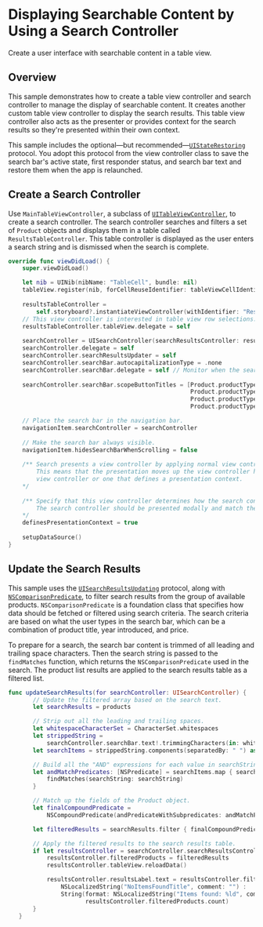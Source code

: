 # Displaying Searchable Content by Using a Search Controller

Create a user interface with searchable content in a table view.

## Overview

This sample demonstrates how to create a table view controller and search controller to manage the display of searchable content. It creates another custom table view controller to display the search results. This table view controller also acts as the presenter or provides context for the search results so they're presented within their own context.

This sample includes the optional—but recommended—[`UIStateRestoring`](https://developer.apple.com/documentation/uikit/uistaterestoring) protocol. You adopt this protocol from the view controller class to save the search bar's active state, first responder status, and search bar text and restore them when the app is relaunched.

## Create a Search Controller

Use `MainTableViewController`, a subclass of [`UITableViewController`](https://developer.apple.com/documentation/uikit/uitableviewcontroller), to create a search controller. The search controller searches and filters a set of `Product` objects and displays them in a table called `ResultsTableController`. This table controller is displayed as the user enters a search string and is dismissed when the search is complete.

``` swift
override func viewDidLoad() {
    super.viewDidLoad()

    let nib = UINib(nibName: "TableCell", bundle: nil)
    tableView.register(nib, forCellReuseIdentifier: tableViewCellIdentifier)
    
    resultsTableController =
        self.storyboard?.instantiateViewController(withIdentifier: "ResultsTableController") as? ResultsTableController
    // This view controller is interested in table view row selections.
    resultsTableController.tableView.delegate = self
    
    searchController = UISearchController(searchResultsController: resultsTableController)
    searchController.delegate = self
    searchController.searchResultsUpdater = self
    searchController.searchBar.autocapitalizationType = .none
    searchController.searchBar.delegate = self // Monitor when the search button is tapped.
    
    searchController.searchBar.scopeButtonTitles = [Product.productTypeName(forType: .all),
                                                    Product.productTypeName(forType: .birthdays),
                                                    Product.productTypeName(forType: .weddings),
                                                    Product.productTypeName(forType: .funerals)]

    // Place the search bar in the navigation bar.
    navigationItem.searchController = searchController
    
    // Make the search bar always visible.
    navigationItem.hidesSearchBarWhenScrolling = false
    
    /** Search presents a view controller by applying normal view controller presentation semantics.
        This means that the presentation moves up the view controller hierarchy until it finds the root
        view controller or one that defines a presentation context.
    */
    
    /** Specify that this view controller determines how the search controller is presented.
        The search controller should be presented modally and match the physical size of this view controller.
    */
    definesPresentationContext = true
    
    setupDataSource()
}
```

## Update the Search Results

This sample uses the [`UISearchResultsUpdating`](https://developer.apple.com/documentation/uikit/uisearchresultsupdating) protocol, along with [`NSComparisonPredicate`](https://developer.apple.com/documentation/foundation/nscomparisonpredicate), to filter search results from the group of available products. `NSComparisonPredicate` is a foundation class that specifies how data should be fetched or filtered using search criteria. The search criteria are based on what the user types in the search bar, which can be a combination of product title, year introduced, and price.

To prepare for a search, the search bar content is trimmed of all leading and trailing space characters. Then the search string is passed to the `findMatches` function, which returns the `NSComparisonPredicate` used in the search. The product list results are applied to the search results table as a filtered list.

``` swift
func updateSearchResults(for searchController: UISearchController) {
       // Update the filtered array based on the search text.
       let searchResults = products

       // Strip out all the leading and trailing spaces.
       let whitespaceCharacterSet = CharacterSet.whitespaces
       let strippedString =
           searchController.searchBar.text!.trimmingCharacters(in: whitespaceCharacterSet)
       let searchItems = strippedString.components(separatedBy: " ") as [String]

       // Build all the "AND" expressions for each value in searchString.
       let andMatchPredicates: [NSPredicate] = searchItems.map { searchString in
           findMatches(searchString: searchString)
       }

       // Match up the fields of the Product object.
       let finalCompoundPredicate =
           NSCompoundPredicate(andPredicateWithSubpredicates: andMatchPredicates)

       let filteredResults = searchResults.filter { finalCompoundPredicate.evaluate(with: $0) }

       // Apply the filtered results to the search results table.
       if let resultsController = searchController.searchResultsController as? ResultsTableController {
           resultsController.filteredProducts = filteredResults
           resultsController.tableView.reloadData()

           resultsController.resultsLabel.text = resultsController.filteredProducts.isEmpty ?
               NSLocalizedString("NoItemsFoundTitle", comment: "") :
               String(format: NSLocalizedString("Items found: %ld", comment: ""),
                      resultsController.filteredProducts.count)
       }
   }
```
